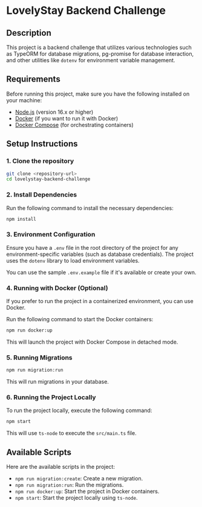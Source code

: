 # LovelyStay Backend Challenge

## Description

This project is a backend challenge that utilizes various technologies such as TypeORM for database migrations, pg-promise for database interaction, and other utilities like `dotenv` for environment variable management.

## Requirements

Before running this project, make sure you have the following installed on your machine:

- [Node.js](https://nodejs.org/) (version 16.x or higher)
- [Docker](https://www.docker.com/) (if you want to run it with Docker)
- [Docker Compose](https://docs.docker.com/compose/) (for orchestrating containers)

## Setup Instructions

### 1. Clone the repository

```bash
git clone <repository-url>
cd lovelystay-backend-challenge
```

### 2. Install Dependencies

Run the following command to install the necessary dependencies:

```bash
npm install
```

### 3. Environment Configuration

Ensure you have a `.env` file in the root directory of the project for any environment-specific variables (such as database credentials). The project uses the `dotenv` library to load environment variables.

You can use the sample `.env.example` file if it's available or create your own.

### 4. Running with Docker (Optional)

If you prefer to run the project in a containerized environment, you can use Docker.

Run the following command to start the Docker containers:

```bash
npm run docker:up
```

This will launch the project with Docker Compose in detached mode.

### 5. Running Migrations

```bash
npm run migration:run
```

This will run migrations in your database.

### 6. Running the Project Locally

To run the project locally, execute the following command:

```bash
npm start
```

This will use `ts-node` to execute the `src/main.ts` file.

## Available Scripts

Here are the available scripts in the project:

- `npm run migration:create`: Create a new migration.
- `npm run migration:run`: Run the migrations.
- `npm run docker:up`: Start the project in Docker containers.
- `npm start`: Start the project locally using `ts-node`.
